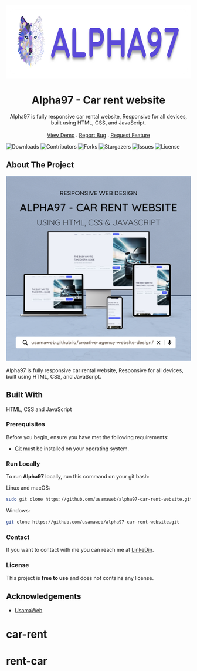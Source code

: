 <br/>
<p align="center">
  <a href="https://github.com/usamaweb/alpha97-car-rent-website">
    <img src="./images/ALPHA97.png" alt="Logo" width="700" height="200">
  </a>

  <h1 align="center">Alpha97 - Car rent website</h1>

  <p align="center">
    Alpha97 is fully responsive car rental website,
Responsive for all devices, built using HTML, CSS, and JavaScript.
    <br/>
    <br/>
    <a href="https://github.com/usamaweb/alpha97-car-rent-website">View Demo</a>
    .
    <a href="https://github.com/usamaweb/alpha97-car-rent-website/issues">Report Bug</a>
    .
    <a href="https://github.com/usamaweb/alpha97-car-rent-website/issues">Request Feature</a>
  </p>
</p>

![Downloads](https://img.shields.io/github/downloads/usamaweb/alpha97-car-rent-website/total) ![Contributors](https://img.shields.io/github/contributors/usamaweb/alpha97-car-rent-website?color=dark-green) ![Forks](https://img.shields.io/github/forks/usamaweb/alpha97-car-rent-website?style=social) ![Stargazers](https://img.shields.io/github/stars/usamaweb/alpha97-car-rent-website?style=social) ![Issues](https://img.shields.io/github/issues/usamaweb/alpha97-car-rent-website) ![License](https://img.shields.io/github/license/usamaweb/alpha97-car-rent-website) 

## About The Project

![Screen Shot](./images/mockup1.png)

Alpha97 is fully responsive car rental website,
Responsive for all devices, built using HTML, CSS, and JavaScript.

## Built With

HTML, CSS and JavaScript

### Prerequisites

Before you begin, ensure you have met the following requirements:

* [Git](https://git-scm.com/downloads "Download Git") must be installed on your operating system.

### Run Locally

To run **Alpha97** locally, run this command on your git bash:

Linux and macOS:

```bash
sudo git clone https://github.com/usamaweb/alpha97-car-rent-website.git
```

Windows:

```bash
git clone https://github.com/usamaweb/alpha97-car-rent-website.git
```

### Contact

If you want to contact with me you can reach me at [LinkeDin](https://www.linkedin.com/in/usamaweb/).

### License

This project is **free to use** and does not contains any license.

## Acknowledgements

* [UsamaWeb](https://github.com/usamaweb/)
# car-rent
# rent-car
